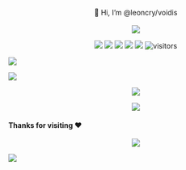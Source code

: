 

<p align="center">
  👋 Hi, I’m @leoncry/voidis
  <br/>  <br/>
  <a href="https://www.voidis.me" target="_blank">
     <img src="https://img.shields.io/badge/WWW.SEACI.ME-d87b03.svg" />
  </a>
</p>

<!--   my-icons -->

<p align="center">
    <a href="https://github.com/LeonCry/LeonCry"><img src="https://img.shields.io/badge/I'm-LeonCry-blue.svg"></a>
    <img src="https://img.shields.io/badge/TS-d84750.svg" />
    <a href="https://github.com/LeonCry/LeonCry/graphs/contributors"><img src="https://img.shields.io/github/contributors/LeonCry/LeonCry?color=76b5d8"></a>
    <a href="https://github.com/LeonCry/LeonCry/stargazers"><img src="https://img.shields.io/github/stars/LeonCry/LeonCry.svg?logo=github"></a>
    <a href="https://github.com/LeonCry/LeonCry/network/members"><img src="https://img.shields.io/github/forks/LeonCry/LeonCry.svg?color=blue&logo=github"></a>
    <img src="https://visitor-badge.laobi.icu/badge?page_id=LeonCry.LeonCry" alt="visitors"/>   
</p>

<!--   my-header-img -->
![](./src/header_.png)

<!--   green snake -->
![](https://raw.githubusercontent.com/LeonCry/LeonCry/main/assets/github-contribution-grid-snake.svg)
<!--   stats + languages -->

<p align="center">
 <img src="https://github-readme-stats.vercel.app/api?username=LeonCry&show_icons=true&theme=radical&include_all_commits=true" />
</p>

<p align="center">
 <img src="https://github-readme-stats.vercel.app/api/top-langs/?username=LeonCry&theme=radical&layout=compact" />
</p>
 


#### Thanks for visiting :heart:

<p align="center"> 
<img src="https://profile-counter.glitch.me/LeonCry/count.svg">  



![](assets/Bottom_down.svg)
